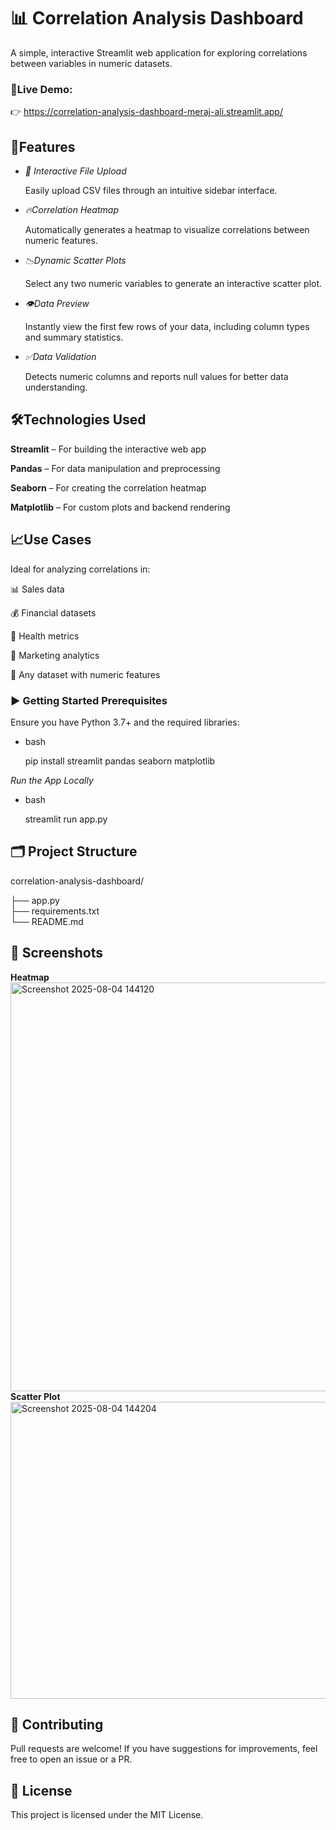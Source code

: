 # 📊 Correlation Analysis Dashboard
A simple, interactive Streamlit web application for exploring correlations between variables in numeric datasets.

### 🔗Live Demo:
👉 https://correlation-analysis-dashboard-meraj-ali.streamlit.app/

## 🚀Features
- *📁 Interactive File Upload*

  Easily upload CSV files through an intuitive sidebar interface.

- *🔥Correlation Heatmap*
  
  Automatically generates a heatmap to visualize correlations between numeric features.

- *📉Dynamic Scatter Plots*
  
  Select any two numeric variables to generate an interactive scatter plot.

- *👁️Data Preview*
  
  Instantly view the first few rows of your data, including column types and summary statistics.

- *✅Data Validation*
  
  Detects numeric columns and reports null values for better data understanding.

## 🛠️Technologies Used
**Streamlit** – For building the interactive web app

**Pandas** – For data manipulation and preprocessing

**Seaborn** – For creating the correlation heatmap

**Matplotlib** – For custom plots and backend rendering

## 📈Use Cases
Ideal for analyzing correlations in:

📊 Sales data

💰 Financial datasets

🏥 Health metrics

📢 Marketing analytics

🔢 Any dataset with numeric features

### ▶️ Getting Started Prerequisites

Ensure you have Python 3.7+ and the required libraries:
- bash
  
  pip install streamlit pandas seaborn matplotlib

*Run the App Locally*
- bash
  
  streamlit run app.py

## 🗂️ Project Structure
correlation-analysis-dashboard/

├── app.py                
├── requirements.txt     
└── README.md             

## 📸 Screenshots
**Heatmap**
<img width="742" height="654" alt="Screenshot 2025-08-04 144120" src="https://github.com/user-attachments/assets/42c1843b-1696-41a3-8214-6c2b8d284a78" />
**Scatter Plot**
<img width="746" height="475" alt="Screenshot 2025-08-04 144204" src="https://github.com/user-attachments/assets/8e0bff78-7cc9-41cd-8a1c-55fa76eddf6a" />

## 🤝 Contributing
Pull requests are welcome! If you have suggestions for improvements, feel free to open an issue or a PR.

## 📄 License
This project is licensed under the MIT License.
